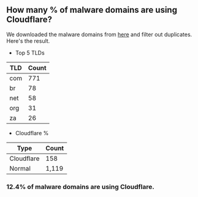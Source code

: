 ## How many % of malware domains are using Cloudflare?


We downloaded the malware domains from [here](https://urlhaus.abuse.ch) and filter out duplicates.
Here's the result.


[//]: # (start replacement)


- Top 5 TLDs

| TLD | Count |
| --- | --- |
| com | 771 |
| br | 78 |
| net | 58 |
| org | 31 |
| za | 26 |


- Cloudflare %

| Type | Count |
| --- | --- |
| Cloudflare | 158 |
| Normal | 1,119 |


### 12.4% of malware domains are using Cloudflare.